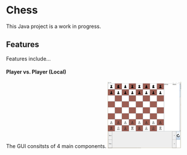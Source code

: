 # Chess
This Java project is a work in progress.

## Features
Features include...

#### Player vs. Player (Local)
The GUI consitsts of 4 main components.
<img src="img-readme/gui.JPG" width="200">
